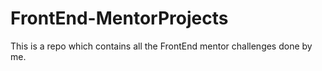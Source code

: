 # FrontEnd-MentorProjects

<p>This is a repo which contains all the FrontEnd mentor challenges done by me.</p>
